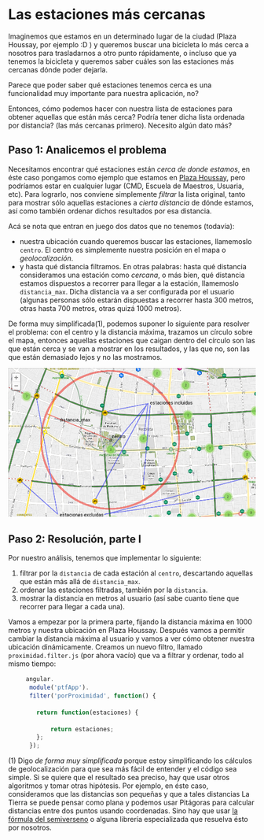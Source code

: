 # Las estaciones más cercanas

 Imaginemos que estamos en un determinado lugar de la ciudad (Plaza Houssay, por ejemplo :D ) y queremos buscar una bicicleta lo más cerca a nosotros para trasladarnos a otro punto rápidamente, o incluso que ya tenemos la bicicleta y queremos saber cuáles son las estaciones más cercanas dónde poder dejarla. 
 
 Parece que poder saber qué estaciones tenemos cerca es una funcionalidad muy importante para nuestra aplicación, no?
 
 Entonces, cómo podemos hacer con nuestra lista de estaciones para obtener aquellas que están más cerca? Podría tener dicha lista ordenada por distancia? (las más cercanas primero). Necesito algún dato más?
 
## Paso 1: Analicemos el problema

 Necesitamos encontrar qué estaciones están *cerca de donde estamos*, en éste caso pongamos como ejemplo que estamos en [Plaza Houssay](https://www.google.com.ar/maps/place/Plaza+Dr.+Bernardo+Houssay/@-34.5989141,-58.3999595,17z/data=!3m1!4b1!4m5!3m4!1s0x95bcca944582dea1:0x1187bb1c0c4c27b0!8m2!3d-34.5989141!4d-58.3977708?hl=es), pero podríamos estar en cualquier lugar (CMD, Escuela de Maestros, Usuaria, etc). Para lograrlo, nos conviene simplemente *filtrar* la lista original, tanto para mostrar sólo aquellas estaciones a *cierta distancia* de dónde estamos, así como también ordenar dichos resultados por esa distancia.
 
 Acá se nota que entran en juego dos datos que no tenemos (todavía):
 
 - nuestra ubicación cuando queremos buscar las estaciones, llamemoslo `centro`. El centro es simplemente nuestra posición en el mapa o *geolocalización*.
 - y hasta qué distancia filtramos. En otras palabras: hasta qué distancia consideramos una estación como *cercana*, o más bien, qué distancia estamos dispuestos a recorrer para llegar a la estación, llamemoslo `distancia_max`. Dicha distancia va a ser configurada por el usuario (algunas personas sólo estarán dispuestas a recorrer hasta 300 metros, otras hasta 700 metros, otras quizá 1000 metros).
 
 De forma muy simplificada(1), podemos suponer lo siguiente para resolver el problema: con el centro y la distancia máxima, trazamos un círculo sobre el mapa, entonces aquellas estaciones que caigan dentro del círculo son las que están cerca y se van a mostrar en los resultados, y las que no, son las que están demasiado lejos y no las mostramos.
 
 ![Mapa de estaciones](https://raw.githubusercontent.com/germanio/intro-a-angularjs/master/docs/capturas/filtro-proximidad-mapa.png)
 
## Paso 2: Resolución, parte I

 Por nuestro análisis, tenemos que implementar lo siguiente:
 
 1. filtrar por la `distancia` de cada estación al `centro`, descartando aquellas que están más allá de `distancia_max`.
 1. ordenar las estaciones filtradas, también por la `distancia`.
 1. mostrar la distancia en metros al usuario (así sabe cuanto tiene que recorrer para llegar a cada una).
 
 Vamos a empezar por la primera parte, fijando la distancia máxima en 1000 metros y nuestra ubicación en Plaza Houssay. 
 Después vamos a permitir cambiar la distancia máxima al usuario y vamos a ver cómo obtener nuestra ubicación dinámicamente. 
 Creamos un nuevo filtro, llamado `proximidad.filter.js` (por ahora vacío) que va a filtrar y ordenar, todo al mismo tiempo:
 
```javascript
     angular.
      module('ptfApp').
      filter('porProximidad', function() {

        return function(estaciones) {

            return estaciones;
        };
      });
```
 
 
 
 
 (1) Digo *de forma muy simplificada* porque estoy simplificando los cálculos de geolocalización para que sea más fácil de entender y el código sea simple. Si se quiere que el resultado sea preciso, hay que usar otros algoritmos y tomar otras hipótesis.
 Por ejemplo, en éste caso, consideramos que las distancias son pequeñas y que a tales distancias La Tierra se puede pensar como plana y podemos usar Pitágoras para calcular distancias entre dos puntos usando coordenadas. Sino hay que usar [la fórmula del semiverseno](https://es.wikipedia.org/wiki/F%C3%B3rmula_del_haversine) o alguna librería especializada que resuelva ésto por nosotros.
 